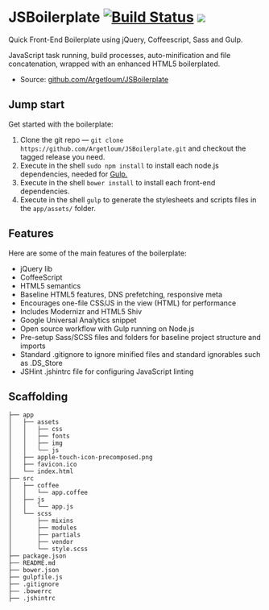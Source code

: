 # JSBoilerplate [![Build Status](https://travis-ci.org/Argetloum/JSBoilerplate.png)](https://travis-ci.org/Argetloum/JSBoilerplate) <img src="http://img.shields.io/badge/Built%20with-Gulp-red.svg" />

Quick Front-End Boilerplate using jQuery, Coffeescript, Sass and Gulp.

JavaScript task running, build processes, auto-minification and file concatenation, wrapped with an enhanced HTML5 boilerplated.

* Source: [github.com/Argetloum/JSBoilerplate](https://github.com/Argetloum/JSBoilerplate)


## Jump start

Get started with the boilerplate:

1. Clone the git repo — `git clone https://github.com/Argetloum/JSBoilerplate.git` and checkout the tagged release you need.
2. Execute in the shell `sudo npm install` to install each node.js dependencies, needed for [Gulp.](http://gulpjs.com/)
3. Execute in the shell `bower install` to install each front-end dependencies.
4. Execute in the shell `gulp` to generate the stylesheets and scripts files in the `app/assets/` folder.

## Features

Here are some of the main features of the boilerplate:

* jQuery lib
* CoffeeScript
* HTML5 semantics
* Baseline HTML5 features, DNS prefetching, responsive meta
* Encourages one-file CSS/JS in the view (HTML) for performance
* Includes Modernizr and HTML5 Shiv
* Google Universal Analytics snippet
* Open source workflow with Gulp running on Node.js
* Pre-setup Sass/SCSS files and folders for baseline project structure and imports
* Standard .gitignore to ignore minified files and standard ignorables such as .DS_Store
* JSHint .jshintrc file for configuring JavaScript linting

## Scaffolding

````
├── app
│   ├── assets
│   │   ├── css
│   │   ├── fonts
│   │   ├── img
│   │   └── js
│   ├── apple-touch-icon-precomposed.png
│   ├── favicon.ico
│   └── index.html
├── src
│   ├── coffee
│   │   └── app.coffee
│   ├── js
│   │   └── app.js
│   └── scss
│       ├── mixins
│       ├── modules
│       ├── partials
│       ├── vendor
│       └── style.scss
├── package.json
├── README.md
├── bower.json
├── gulpfile.js
├── .gitignore
├── .bowerrc
├── .jshintrc
````
